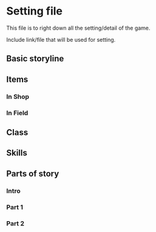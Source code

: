 # Setting file

This file is to right down all the setting/detail of the game.

Include link/file that will be used for setting.

## Basic storyline

## Items

### In Shop

### In Field

## Class

## Skills

## Parts of story

### Intro

### Part 1

### Part 2
